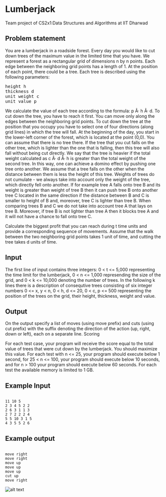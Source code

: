 # Lumberjack

Team project of CS2x1:Data Structures and Algorithms at IIT Dharwad

## Problem statement

You are a lumberjack in a roadside forest. Every day you would like to cut down trees of the maximum value in the limited time that you have. We represent a forest as a rectangular grid of dimensions n by n points. Each edge between the neighboring grid points has a length of 1. At the position of each point, there could be a tree. Each tree is described using the following parameters:

<pre>height h
thickness d
unit weight c
unit value p</pre>

We calculate the value of each tree according to the formula: p Â· h Â· d. To cut down the tree, you have to reach it first. You can move only along the edges between the neighboring grid points. To cut down the tree at the position that you occupy you have to select one of four directions (along grid lines) in which the tree will fall. At the beginning of the day, you start in the lower-left corner of the forest, which is located at the point (0,0). You can assume that there is no tree there. If the tree that you cut falls on the other tree, which is lighter than the one that is falling, then this tree will also fall without being cut directly. We say that the tree is heavier if the total weight calculated as c Â· d Â· h is greater than the total weight of the second tree. In this way, one can achieve a domino effect by pushing one tree onto another. We assume that a tree falls on the other when the distance between them is less the height of this tree. Weights of trees do not cumulate - we always take into account only the weight of the tree, which directly fell onto another. If for example tree A falls onto tree B and its weight is greater than weight of tree B then it can push tree B onto another tree C located in the same direction if the distance between B and C is smaller to height of B and, moreover, tree C is lighter than tree B. When comparing trees B and C we do not take into account tree A that lays on tree B. Moreover, if tree B is not lighter than tree A then it blocks tree A and it will not have a chance to fall onto tree C.

Calculate the biggest profit that you can reach during t time units and provide a corresponding sequence of movements. Assume that the walk between the two neighboring grid points takes 1 unit of time, and cutting the tree takes d units of time.

## Input
The first line of input contains three integers: 0 < t <= 5,000 representing the time limit for the lumberjack, 0 < n <= 1,000 represending the size of the grid, and 0 < k <= 10,000 denoting the number of trees. In the following k lines there is a description of consequtive trees consisting of six integer numbers 0 <= x, y < n, 0 < h, d <= 20, 0 < c, p <= 500 representing the position of the trees on the grid, their height, thickness, weight and value.

## Output
On the output specify a list of moves (using move prefix) and cuts (using cut prefix) with the suffix denoting the direction of the action (up, right, down or left), each on a separate line. Scoring

For each test case, your program will receive the score equal to the total value of trees that were cut down by the lumberjack. You should maximize this value. For each test with n <= 25, your program should execute below 1 second, for 25 < n <= 100, your program should execute below 10 seconds, and for n > 100 your program should execute below 60 seconds. For each test the available memory is limited to 1 GB.

## Example Input
<pre><code>
11 10 5
2 3 4 5 2 2
2 6 3 1 1 3
2 7 2 2 2 4
5 5 10 3 1 5
4 3 5 5 2 6
</code></pre>

## Example output 
<pre><code>
move right
move right
move up
move up
move up
cut up
move right
</code></pre>
![alt text](https://github.com/mcqueen444/DSA-Project/blob/main/graph.png?raw=true)
